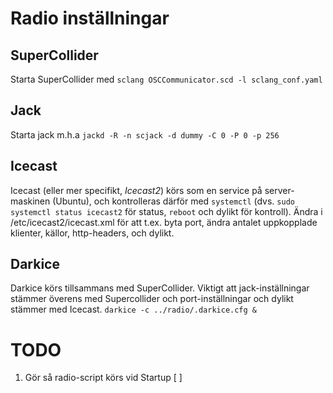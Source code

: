 # Radio inställningar

## SuperCollider

Starta SuperCollider med `sclang OSCCommunicator.scd -l sclang_conf.yaml`  
## Jack

Starta jack m.h.a `jackd -R -n scjack -d dummy -C 0 -P 0 -p 256`

## Icecast

Icecast (eller mer specifikt, *Icecast2*) körs som en service på server-maskinen (Ubuntu), och kontrolleras därför med `systemctl` (dvs. `sudo systemctl status icecast2` för status, `reboot` och dylikt för kontroll). Ändra i /etc/icecast2/icecast.xml för att t.ex. byta port, ändra antalet uppkopplade klienter, källor, http-headers, och dylikt.

## Darkice

Darkice körs tillsammans med SuperCollider. Viktigt att jack-inställningar stämmer överens med Supercollider och port-inställningar och dylikt stämmer med Icecast.
`darkice -c ../radio/.darkice.cfg &`

# TODO
1. Gör så radio-script körs vid Startup [ ]
